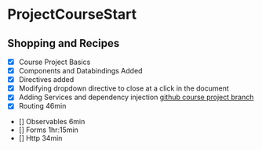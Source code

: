 # ProjectCourseStart
  
## Shopping and Recipes 
- [x] Course Project Basics
- [x] Components and Databindings Added
- [x] Directives added
- [x] Modifying dropdown directive to close at a click in the document
- [x] Adding Services and dependency injection
        [github course project branch](https://github.com/orlandofury/project-course-start/tree/project-course-services-di)
- [x] Routing 46min
- [] Observables 6min
- [] Forms 1hr:15min
- [] Http 34min
